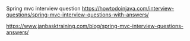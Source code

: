 Spring mvc interview question
https://howtodoinjava.com/interview-questions/spring-mvc-interview-questions-with-answers/

https://www.janbasktraining.com/blog/spring-mvc-interview-questions-answers/
